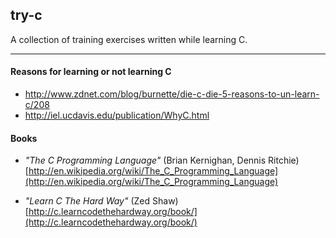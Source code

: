 ## try-c

A collection of training exercises written while learning C.

*********************************************

#### Reasons for learning or not learning C

- http://www.zdnet.com/blog/burnette/die-c-die-5-reasons-to-un-learn-c/208
- http://iel.ucdavis.edu/publication/WhyC.html

#### Books

- *"The C Programming Language"* (Brian Kernighan, Dennis Ritchie) [http://en.wikipedia.org/wiki/The_C_Programming_Language](http://en.wikipedia.org/wiki/The_C_Programming_Language)

- *"Learn C The Hard Way"* (Zed Shaw) [http://c.learncodethehardway.org/book/](http://c.learncodethehardway.org/book/)
